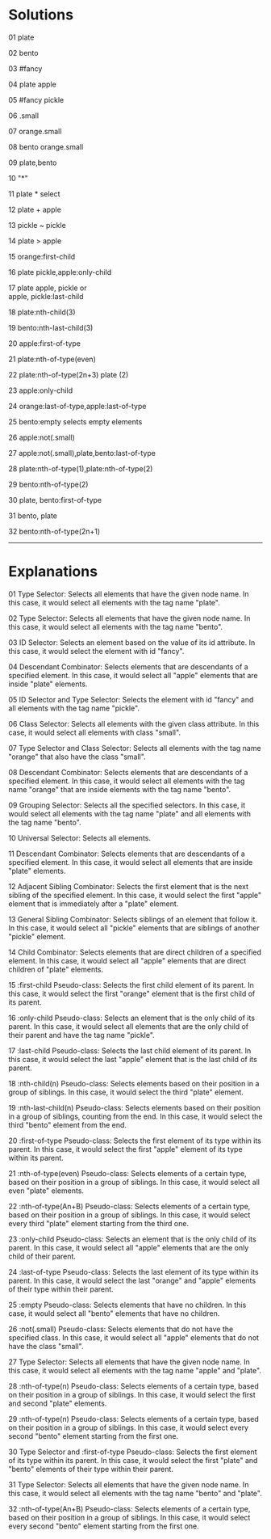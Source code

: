 # Solutions

01
plate

02 
bento

03 
#fancy

04 
plate apple

05 
#fancy pickle

06 
.small

07 
orange.small

08
 bento orange.small

09 
plate,bento 

10 
"*"

11 
plate * select

12 
plate + apple

13 
pickle ~ pickle

14
 plate > apple 

15 
orange:first-child

16 
plate pickle,apple:only-child 

17 
plate apple, pickle
            or              
apple, pickle:last-child 

18
plate:nth-child(3)

19 
bento:nth-last-child(3)

20 
apple:first-of-type

21 
plate:nth-of-type(even)

22 
plate:nth-of-type(2n+3)
plate (2)

23 
apple:only-child 

24 
orange:last-of-type,apple:last-of-type

25
 bento:empty selects empty elements

26 
apple:not(.small)

27 
apple:not(.small),plate,bento:last-of-type

28 
plate:nth-of-type(1),plate:nth-of-type(2)

29 
bento:nth-of-type(2)

30 
plate, bento:first-of-type

31 
bento, plate

32 
bento:nth-of-type(2n+1)


---------------------------------------------------------------------------
# Explanations

01
Type Selector: Selects all elements that have the given node name. In this case, it would select all elements with the tag name "plate".

02
Type Selector: Selects all elements that have the given node name. In this case, it would select all elements with the tag name "bento".

03
ID Selector: Selects an element based on the value of its id attribute. In this case, it would select the element with id "fancy".

04
Descendant Combinator: Selects elements that are descendants of a specified element. In this case, it would select all "apple" elements that are inside "plate" elements.

05
ID Selector and Type Selector: Selects the element with id "fancy" and all elements with the tag name "pickle".

06
Class Selector: Selects all elements with the given class attribute. In this case, it would select all elements with class "small".

07
Type Selector and Class Selector: Selects all elements with the tag name "orange" that also have the class "small".

08
Descendant Combinator: Selects elements that are descendants of a specified element. In this case, it would select all elements with the tag name "orange" that are inside elements with the tag name "bento".

09
Grouping Selector: Selects all the specified selectors. In this case, it would select all elements with the tag name "plate" and all elements with the tag name "bento".

10
Universal Selector: Selects all elements.

11
Descendant Combinator: Selects elements that are descendants of a specified element. In this case, it would select all elements that are inside "plate" elements.

12
Adjacent Sibling Combinator: Selects the first element that is the next sibling of the specified element. In this case, it would select the first "apple" element that is immediately after a "plate" element.

13
General Sibling Combinator: Selects siblings of an element that follow it. In this case, it would select all "pickle" elements that are siblings of another "pickle" element.

14
Child Combinator: Selects elements that are direct children of a specified element. In this case, it would select all "apple" elements that are direct children of "plate" elements.

15
:first-child Pseudo-class: Selects the first child element of its parent. In this case, it would select the first "orange" element that is the first child of its parent.

16
:only-child Pseudo-class: Selects an element that is the only child of its parent. In this case, it would select all elements that are the only child of their parent and have the tag name "pickle".

17
:last-child Pseudo-class: Selects the last child element of its parent. In this case, it would select the last "apple" element that is the last child of its parent.

18
:nth-child(n) Pseudo-class: Selects elements based on their position in a group of siblings. In this case, it would select the third "plate" element.

19
:nth-last-child(n) Pseudo-class: Selects elements based on their position in a group of siblings, counting from the end. In this case, it would select the third "bento" element from the end.

20
:first-of-type Pseudo-class: Selects the first element of its type within its parent. In this case, it would select the first "apple" element of its type within its parent.

21
:nth-of-type(even) Pseudo-class: Selects elements of a certain type, based on their position in a group of siblings. In this case, it would select all even "plate" elements.

22
:nth-of-type(An+B) Pseudo-class: Selects elements of a certain type, based on their position in a group of siblings. In this case, it would select every third "plate" element starting from the third one.

23
:only-child Pseudo-class: Selects an element that is the only child of its parent. In this case, it would select all "apple" elements that are the only child of their parent.

24
:last-of-type Pseudo-class: Selects the last element of its type within its parent. In this case, it would select the last "orange" and "apple" elements of their type within their parent.

25
:empty Pseudo-class: Selects elements that have no children. In this case, it would select all "bento" elements that have no children.

26
:not(.small) Pseudo-class: Selects elements that do not have the specified class. In this case, it would select all "apple" elements that do not have the class "small".

27
Type Selector: Selects all elements that have the given node name. In this case, it would select all elements with the tag name "apple" and "plate".

28
:nth-of-type(n) Pseudo-class: Selects elements of a certain type, based on their position in a group of siblings. In this case, it would select the first and second "plate" elements.

29
:nth-of-type(n) Pseudo-class: Selects elements of a certain type, based on their position in a group of siblings. In this case, it would select every second "bento" element starting from the first one.

30
Type Selector and :first-of-type Pseudo-class: Selects the first element of its type within its parent. In this case, it would select the first "plate" and "bento" elements of their type within their parent.

31
Type Selector: Selects all elements that have the given node name. In this case, it would select all elements with the tag name "bento" and "plate".

32
:nth-of-type(An+B) Pseudo-class: Selects elements of a certain type, based on their position in a group of siblings. In this case, it would select every second "bento" element starting from the first one.